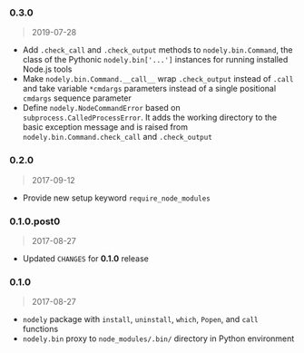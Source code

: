 ### 0.3.0

> 2019-07-28

* Add `.check_call` and `.check_output` methods to `nodely.bin.Command`,
  the class of the Pythonic `nodely.bin['...']` instances for running
  installed Node.js tools
* Make `nodely.bin.Command.__call__` wrap `.check_output` instead of `.call`
  and take variable `*cmdargs` parameters instead of a single positional
  `cmdargs` sequence parameter
* Define `nodely.NodeCommandError` based on `subprocess.CalledProcessError`.
  It adds the working directory to the basic exception message and is raised
  from `nodely.bin.Command.check_call` and `.check_output`

### 0.2.0

> 2017-09-12

* Provide new setup keyword `require_node_modules`

### 0.1.0.post0

> 2017-08-27

* Updated `CHANGES` for __0.1.0__ release

### 0.1.0

> 2017-08-27

* `nodely` package with `install`, `uninstall`, `which`, `Popen`, and `call`
  functions
* `nodely.bin` proxy to `node_modules/.bin/` directory in Python environment
